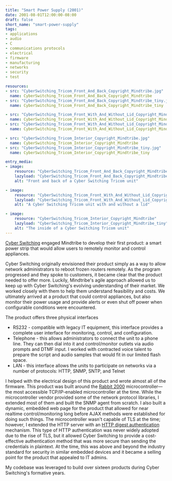 ```yaml
---
title: "Smart Power Supply (2001)"
date: 2001-08-01T12:00:00-08:00
draft: false
short_name: "smart-power-supply"
tags: 
- applications
- audio
- C
- communications protocols
- electrical
- firmware
- manufacturing
- networks
- security
- test

resources:
- src: "CyberSwitching_Tricom_Front_And_Back_Copyright_Mindtribe.jpg"
  name: CyberSwitching_Tricom_Front_And_Back_Copyright_Mindtribe
- src: "CyberSwitching_Tricom_Front_And_Back_Copyright_Mindtribe_tiny.jpg"
  name: CyberSwitching_Tricom_Front_And_Back_Copyright_Mindtribe_tiny

- src: "CyberSwitching_Tricom_Front_With_And_Without_Lid_Copyright_Mindtribe.jpg"
  name: CyberSwitching_Tricom_Front_With_And_Without_Lid_Copyright_Mindtribe
- src: "CyberSwitching_Tricom_Front_With_And_Without_Lid_Copyright_Mindtribe_tiny.jpg"
  name: CyberSwitching_Tricom_Front_With_And_Without_Lid_Copyright_Mindtribe_tiny

- src: "CyberSwitching_Tricom_Interior_Copyright_Mindtribe.jpg"
  name: CyberSwitching_Tricom_Interior_Copyright_Mindtribe
- src: "CyberSwitching_Tricom_Interior_Copyright_Mindtribe_tiny.jpg"
  name: CyberSwitching_Tricom_Interior_Copyright_Mindtribe_tiny

entry_media:
- image:
    resource: "CyberSwitching_Tricom_Front_And_Back_Copyright_Mindtribe"
    lazyload: "CyberSwitching_Tricom_Front_And_Back_Copyright_Mindtribe_tiny"
    alt: "Front and back of a Cyber Switching Tricom unit"

- image:
    resource: "CyberSwitching_Tricom_Front_With_And_Without_Lid_Copyright_Mindtribe"
    lazyload: "CyberSwitching_Tricom_Front_With_And_Without_Lid_Copyright_Mindtribe_tiny"
    alt: "A Cyber Switching Tricom unit with and without a lid"

- image:
    resource: "CyberSwitching_Tricom_Interior_Copyright_Mindtribe"
    lazyload: "CyberSwitching_Tricom_Interior_Copyright_Mindtribe_tiny"
    alt: "The inside of a Cyber Switching Tricom unit"
---
```

[Cyber Switching](https://www.cyberswitching.com/) engaged Mindtribe to develop their first product: a smart power strip that would allow users to remotely monitor and control appliances.

Cyber Switching originally envisioned their product simply as a way to allow network administrators to reboot frozen routers remotely. As the program progressed and they spoke to customers, it became clear that the product needed to offer more. Luckily, Mindtribe's agile approach allowed us to keep up with Cyber Switching's evolving understanding of their market. We worked closely with them to help them understand feasibility and costs. We ultimately arrived at a product that could control appliances, but also monitor their power usage and provide alerts or even shut off power when configurable conditions were encountered.

The product offers three physical interfaces

* RS232 - compatible with legacy IT equipment, this interface provides a complete user interface for monitoring, control, and configuration.
* Telephone - this allows administrators to connect the unit to a phone line. They can then dial into it and control/monitor outlets via audio prompts and DTMF input. I worked with contracted voice talent to prepare the script and audio samples that would fit in our limited flash space.
* LAN - this interface allows the units to participate on networks via a number of protocols: HTTP, SNMP, SNTP, and Telnet

I helped with the electrical design of this product and wrote almost all of the firmware. This product was built around the [Rabbit 2000](https://www.digi.com/support/productdetail?pid=4667) microcontroller&mdash;the most accessible TCP/IP-enabled microcontroller at the time. While the microcontroller vendor provided some of the network protocol libraries, I extended most of them and built the SNMP agent from scratch. I also built a dynamic, embedded web page for the product that allowed for near realtime control/monitoring long before AJAX methods were established for doing such things. The microcontroller wasn't capable of TLS at the time; however, I extended the HTTP server with an [HTTP digest authentication](https://en.wikipedia.org/wiki/Digest_access_authentication) mechanism. This type of HTTP authentication was never widely adopted due to the rise of TLS, but it allowed Cyber Switching to provide a cost-effective authentication method that was more secure than sending the credentials in plaintext. At the time, this was above and beyond the industry standard for security in similar embedded devices and it became a selling point for the product that appealed to IT admins.

My codebase was leveraged to build over sixteen products during Cyber Switching's formative years.
